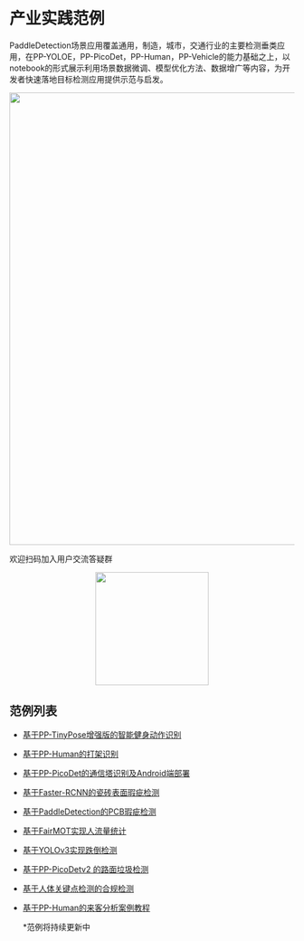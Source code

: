 # 产业实践范例

PaddleDetection场景应用覆盖通用，制造，城市，交通行业的主要检测垂类应用，在PP-YOLOE，PP-PicoDet，PP-Human，PP-Vehicle的能力基础之上，以notebook的形式展示利用场景数据微调、模型优化方法、数据增广等内容，为开发者快速落地目标检测应用提供示范与启发。


<div  align="center">
  <img src="https://user-images.githubusercontent.com/48054808/167805539-2c9f025e-d52c-4ec1-a8fc-ec19651512e5.png" width="800"/>
</div>


欢迎扫码加入用户交流答疑群
<div  align="center">
  <img src="https://user-images.githubusercontent.com/22989727/178965953-845971d8-4f89-4d43-a0cc-9e81ec9ea9c5.jpg" width="200"/>
</div>

## 范例列表

- [基于PP-TinyPose增强版的智能健身动作识别](https://aistudio.baidu.com/aistudio/projectdetail/4385813)

- [基于PP-Human的打架识别](https://aistudio.baidu.com/aistudio/projectdetail/4086987?contributionType=1)

- [基于PP-PicoDet的通信塔识别及Android端部署](https://aistudio.baidu.com/aistudio/projectdetail/3561097)

- [基于Faster-RCNN的瓷砖表面瑕疵检测](https://aistudio.baidu.com/aistudio/projectdetail/2571419)

- [基于PaddleDetection的PCB瑕疵检测](https://aistudio.baidu.com/aistudio/projectdetail/2367089)

- [基于FairMOT实现人流量统计](https://aistudio.baidu.com/aistudio/projectdetail/2421822)

- [基于YOLOv3实现跌倒检测](https://aistudio.baidu.com/aistudio/projectdetail/2500639)

- [基于PP-PicoDetv2 的路面垃圾检测](https://aistudio.baidu.com/aistudio/projectdetail/3846170?channelType=0&channel=0)

- [基于人体关键点检测的合规检测](https://aistudio.baidu.com/aistudio/projectdetail/4061642?contributionType=1)

- [基于PP-Human的来客分析案例教程](https://aistudio.baidu.com/aistudio/projectdetail/4537344)

  *范例将持续更新中
